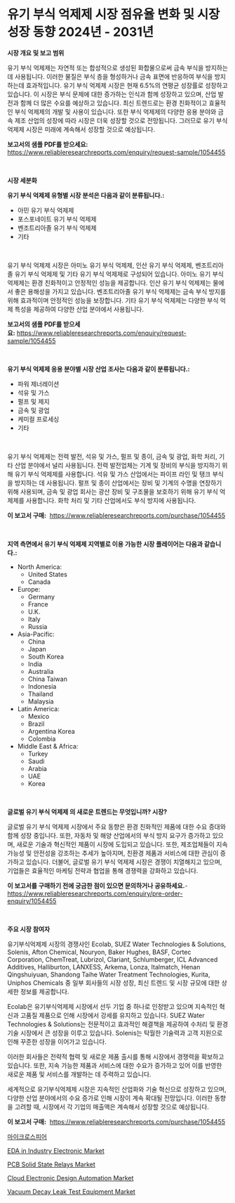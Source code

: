 <p><h1>유기 부식 억제제 시장 점유율 변화 및 시장 성장 동향 2024년 - 2031년</h1></p><p><strong>시장 개요 및 보고 범위</strong></p>
<p><p>유기 부식 억제제는 자연적 또는 합성적으로 생성된 화합물으로써 금속 부식을 방지하는 데 사용됩니다. 이러한 물질은 부식 층을 형성하거나 금속 표면에 반응하여 부식을 방지하는데 효과적입니다. 유기 부식 억제제 시장은 현재 6.5%의 연평균 성장률로 성장하고 있습니다. 이 시장은 부식 문제에 대한 증가하는 인식과 함께 성장하고 있으며, 산업 발전과 함께 더 많은 수요를 예상하고 있습니다. 최신 트렌드로는 환경 친화적이고 효율적인 부식 억제제의 개발 및 사용이 있습니다. 또한 부식 억제제의 다양한 응용 분야와 금속 제조 산업의 성장에 따라 시장은 더욱 성장할 것으로 전망됩니다. 그러므로 유기 부식 억제제 시장은 미래에 계속해서 성장할 것으로 예상됩니다.</p></p>
<p><strong>보고서의 샘플 PDF를 받으세요:</strong> <a href="https://www.reliableresearchreports.com/enquiry/request-sample/1054455">https://www.reliableresearchreports.com/enquiry/request-sample/1054455</a></p>
<p>&nbsp;</p>
<p><strong>시장 세분화</strong></p>
<p><strong>유기 부식 억제제 유형별 시장 분석은 다음과 같이 분류됩니다.:</strong></p>
<p><ul><li>아민 유기 부식 억제제</li><li>포스포네이트 유기 부식 억제제</li><li>벤조트리아졸 유기 부식 억제제</li><li>기타</li></ul></p>
<p>&nbsp;</p>
<p><p>유기 부식 억제제 시장은 아미노 유기 부식 억제제, 인산 유기 부식 억제제, 벤조트리아졸 유기 부식 억제제 및 기타 유기 부식 억제제로 구성되어 있습니다. 아미노 유기 부식 억제제는 환경 친화적이고 안정적인 성능을 제공합니다. 인산 유기 부식 억제제는 물에서 좋은 용해성을 가지고 있습니다. 벤조트리아졸 유기 부식 억제제는 금속 부식 방지를 위해 효과적이며 안정적인 성능을 보장합니다. 기타 유기 부식 억제제는 다양한 부식 억제 특성을 제공하여 다양한 산업 분야에서 사용됩니다.</p></p>
<p><strong>보고서의 샘플 PDF를 받으세요:</strong>&nbsp;<a href="https://www.reliableresearchreports.com/enquiry/request-sample/1054455">https://www.reliableresearchreports.com/enquiry/request-sample/1054455</a></p>
<p>&nbsp;</p>
<p><strong> 유기 부식 억제제 응용 분야별 시장 산업 조사는 다음과 같이 분류됩니다.:</strong></p>
<p><ul><li>파워 제너레이션</li><li>석유 및 가스</li><li>펄프 및 제지</li><li>금속 및 광업</li><li>케미컬 프로세싱</li><li>기타</li></ul></p>
<p>&nbsp;</p>
<p><p>유기 부식 억제제는 전력 발전, 석유 및 가스, 펄프 및 종이, 금속 및 광업, 화학 처리, 기타 산업 분야에서 널리 사용됩니다. 전력 발전업체는 기계 및 장비의 부식을 방지하기 위해 유기 부식 억제제를 사용합니다. 석유 및 가스 산업에서는 파이프 라인 및 탱크 부식을 방지하는 데 사용됩니다. 펄프 및 종이 산업에서는 장비 및 기계의 수명을 연장하기 위해 사용되며, 금속 및 광업 회사는 광산 장비 및 구조물을 보호하기 위해 유기 부식 억제제를 사용합니다. 화학 처리 및 기타 산업에서도 부식 방지에 사용됩니다.</p></p>
<p><strong>이 보고서 구매:</strong>&nbsp; <a href="https://www.reliableresearchreports.com/purchase/1054455">https://www.reliableresearchreports.com/purchase/1054455</a></p>
<p>&nbsp;</p>
<p><strong>지역 측면에서 유기 부식 억제제 지역별로 이용 가능한 시장 플레이어는 다음과 같습니다.:</strong></p>
<p><ul>
    <li>
        North America:
        <ul>
            <li>United States</li>
            <li>Canada</li>
        </ul>
    </li>
    <li>
        Europe:
        <ul>
            <li>Germany</li>
            <li>France</li>
            <li>U.K.</li>
            <li>Italy</li>
            <li>Russia</li>
        </ul>
    </li>
    <li>
        Asia-Pacific:
        <ul>
            <li>China</li>
            <li>Japan</li>
            <li>South Korea</li>
            <li>India</li>
            <li>Australia</li>
            <li>China Taiwan</li>
            <li>Indonesia</li>
            <li>Thailand</li>
            <li>Malaysia</li>
        </ul>
    </li>
    <li>
        Latin America:
        <ul>
            <li>Mexico</li>
            <li>Brazil</li>
            <li>Argentina Korea</li>
            <li>Colombia</li>
        </ul>
    </li>
    <li>
        Middle East & Africa:
        <ul>
            <li>Turkey</li>
            <li>Saudi</li>
            <li>Arabia</li>
            <li>UAE</li>
            <li>Korea</li>
        </ul>
    </li>
    </ul></p>
<p>&nbsp;</p>
<p><strong>글로벌 유기 부식 억제제 의 새로운 트렌드는 무엇입니까? 시장?</strong></p>
<p><p>글로벌 유기 부식 억제제 시장에서 주요 동향은 환경 친화적인 제품에 대한 수요 증대와 함께 성장 중입니다. 또한, 자동차 및 해양 산업에서의 부식 방지 요구가 증가하고 있으며, 새로운 기술과 혁신적인 제품이 시장에 도입되고 있습니다. 또한, 제조업체들이 지속 가능성 및 안전성을 강조하는 추세가 높아지며, 친환경 제품과 서비스에 대한 관심이 증가하고 있습니다. 더불어, 글로벌 유기 부식 억제제 시장은 경쟁이 치열해지고 있으며, 기업들은 효율적인 마케팅 전략과 협업을 통해 경쟁력을 강화하고 있습니다.</p></p>
<p><strong>이 보고서를 구매하기 전에 궁금한 점이 있으면 문의하거나 공유하세요.</strong>- <a href="https://www.reliableresearchreports.com/enquiry/pre-order-enquiry/1054455">https://www.reliableresearchreports.com/enquiry/pre-order-enquiry/1054455</a></p>
<p>&nbsp;</p>
<p><strong>주요 시장 참여자</strong></p>
<p><p>유기부식억제제 시장의 경쟁사인 Ecolab, SUEZ Water Technologies & Solutions, Solenis, Afton Chemical, Nouryon, Baker Hughes, BASF, Cortec Corporation, ChemTreat, Lubrizol, Clariant, Schlumberger, ICL Advanced Additives, Halliburton, LANXESS, Arkema, Lonza, Italmatch, Henan Qingshuiyuan, Shandong Taihe Water Treatment Technologies, Kurita, Uniphos Chemicals 중 일부 회사들의 시장 성장, 최신 트렌드 및 시장 규모에 대한 상세한 정보를 제공합니다.</p><p>Ecolab은 유기부식억제제 시장에서 선두 기업 중 하나로 인정받고 있으며 지속적인 혁신과 고품질 제품으로 인해 시장에서 강세를 유지하고 있습니다. SUEZ Water Technologies & Solutions는 전문적이고 효과적인 해결책을 제공하여 수처리 및 환경 기술 시장에서 큰 성장을 이루고 있습니다. Solenis는 탁월한 기술력과 고객 지원으로 인해 꾸준한 성장을 이어가고 있습니다.</p><p>이러한 회사들은 전략적 협력 및 새로운 제품 출시를 통해 시장에서 경쟁력을 확보하고 있습니다. 또한, 지속 가능한 제품과 서비스에 대한 수요가 증가하고 있어 이를 반영한 새로운 제품 및 서비스를 개발하는 데 주력하고 있습니다.</p><p>세계적으로 유기부식억제제 시장은 지속적인 산업화와 기술 혁신으로 성장하고 있으며, 다양한 산업 분야에서의 수요 증가로 인해 시장이 계속 확대될 전망입니다. 이러한 동향을 고려할 때, 시장에서 각 기업의 매출액은 계속해서 성장할 것으로 예상됩니다.</p></p>
<p><strong>이 보고서 구매:</strong>&nbsp;&nbsp;<a href="https://www.reliableresearchreports.com/purchase/1054455">https://www.reliableresearchreports.com/purchase/1054455</a></p>
<p><p><a href="https://github.com/bunxhcci35271755/Market-Research-Report-List-1/blob/main/6717070188034.md">마이크로스피어</a></p><p><a href="https://issuu.com/reportprime-2/docs/eda-in-industry-electronic-market-size-2030.pptx">EDA in Industry Electronic Market</a></p><p><a href="https://view.publitas.com/reportprime-1/pcb-solid-state-relays-market-research-report-forecasted-for-period-from-2024-2031-by-market-type-market-application-and-region/">PCB Solid State Relays Market</a></p><p><a href="https://issuu.com/reportprime-2/docs/cloud-electronic-design-automation-market-size-203">Cloud Electronic Design Automation Market</a></p><p><a href="https://summer-dogwood-3e9.notion.site/Vacuum-Decay-Leak-Test-Equipment-Market-Challenges-Opportunities-and-Growth-Drivers-and-Major-Mar-86385880e1d94eab99e0b490ff2ebece">Vacuum Decay Leak Test Equipment Market</a></p></p>
